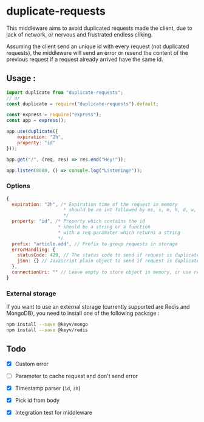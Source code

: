 # duplicate-requests

This middleware aims to avoid duplicated requests made the client, due to lack of network, or nervous and frustrated endless cliking.

Assuming the client send an unique id with every request (not duplicated requests), the middleware will send an error or resend the content of the previous request if a request already arrived have the same id.

## Usage :

```javascript
import duplicate from "duplicate-requests";
// or
const duplicate = require("duplicate-requests").default;

const express = require("express");
const app = express();

app.use(duplicate({
    expiration: "2h",
    property: "id"
}));

app.get("/", (req, res) => res.end("Hey!"));

app.listen(8080, () => console.log("Listening!"));
```

### Options

```javascript
{
  expiration: "2h", /* Expiration time of the request in memory
                     * should be an int followed by ms, s, m, h, d, w,
                     */
  property: "id", /* Property which contains the id
                   * should be a string or a function 
                   * with a req paramater which returns a string
                   */
  prefix: "article.add", // Prefix to group requests in storage
  errorHandling: {
    statusCode: 429, // The status code to send if request is duplicated
    json: {} // Javascript plain object to send if request is duplicated
  },
  connectionUri: "" // Leave empty to store object in memory, or use redis:// or mongodb://
}
```

### External storage

If you want to use an external storage (currently supported are Redis and MongoDB), you need to install one of the following package :

```bash
npm install --save @keyv/mongo
npm install --save @keyv/redis
```

## Todo

- [x] Custom error

- [ ] Parameter to cache request and don't send error

- [x] Timestamp parser (`1d`, `3h`)

- [x] Pick id from body

- [x] Integration test for middleware
